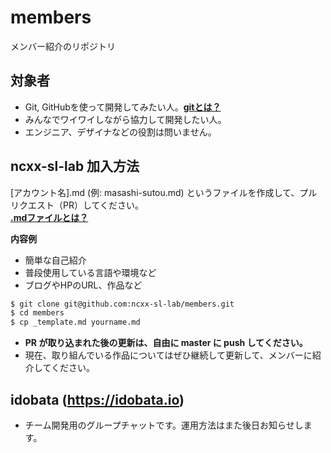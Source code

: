 members
=======

メンバー紹介のリポジトリ

## 対象者

- Git, GitHubを使って開発してみたい人。[**gitとは？**](https://github.com/ncxx-sl-lab/git-tutorial)
- みんなでワイワイしながら協力して開発したい人。
- エンジニア、デザイナなどの役割は問いません。


## ncxx-sl-lab 加入方法

[アカウント名].md (例: masashi-sutou.md) というファイルを作成して、プルリクエスト（PR）してください。  
[**.mdファイルとは？**](https://github.com/ncxx-sl-lab/members/wiki/.md%E3%83%95%E3%82%A1%E3%82%A4%E3%83%AB%E3%81%AE%E6%9B%B8%E3%81%8D%E6%96%B9)

**内容例**
- 簡単な自己紹介
- 普段使用している言語や環境など
- ブログやHPのURL、作品など

```bash
$ git clone git@github.com:ncxx-sl-lab/members.git
$ cd members
$ cp _template.md yourname.md
```

- **PR が取り込まれた後の更新は、自由に master に push してください。**
- 現在、取り組んでいる作品についてはぜひ継続して更新して、メンバーに紹介してください。


## idobata (https://idobata.io)

- チーム開発用のグループチャットです。運用方法はまた後日お知らせします。
